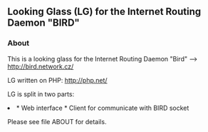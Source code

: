 Looking Glass (LG) for the Internet Routing Daemon "BIRD" 
-----------------------------------

### About
This is a looking glass for the Internet Routing Daemon "Bird" --> http://bird.network.cz/

LG written on PHP: http://php.net/

LG is split in two parts:
<li>
* Web interface
* Client for communicate with BIRD socket

Please see file ABOUT for details.
